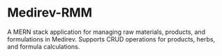 # Medirev-RMM
A MERN stack application for managing raw materials, products, and formulations in Medirev. Supports CRUD operations for products, herbs, and formula calculations.
